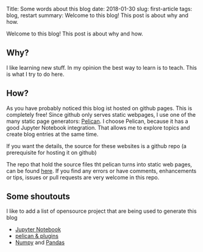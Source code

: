 Title: Some words about this blog
date: 2018-01-30
slug: first-article
tags: blog, restart
summary: Welcome to this blog! This post is about why and how.


Welcome to this blog! This post is about why and how.


## Why?

I like learning new stuff. In my opinion the best way to learn is to teach.
This is what I try to do here.


## How?

As you have probably noticed this blog ist hosted on github pages. This is completely free!
Since github only serves static webpages, I use one of the many static page generators:
[Pelican](https://blog.getpelican.com/]). I choose Pelican, because it has a good Jupyter Notebook
integration. That allows me to explore topics and create blog entries at the same time.

If you want the details, the source for these websites is a github repo (a prerequisite for hosting it on github)

The repo that hold the source files tht pelican turns into static web pages, can be found [here](https://www.github.com/berend/berend.github.io-source).
If you find any errors or have comments, enhancements or tips, issues or pull requests are very welcome in this repo.


## Some shoutouts

I like to add a list of opensource project that are being used to generate this blog

* [Jupyter Notebook](https://jupyter.org/)
* [pelican & plugins](https://blog.getpelican.com/)
* [Numpy](http://www.numpy.org/) and [Pandas](https://pandas.pydata.org/)